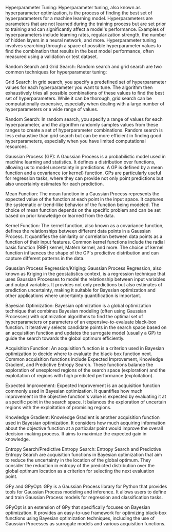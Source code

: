 Hyperparameter Tuning:
Hyperparameter tuning, also known as hyperparameter optimization, is the process of finding the best set of hyperparameters for a machine learning model. Hyperparameters are parameters that are not learned during the training process but are set prior to training and can significantly affect a model's performance. Examples of hyperparameters include learning rates, regularization strength, the number of hidden layers in a neural network, and more. Hyperparameter tuning involves searching through a space of possible hyperparameter values to find the combination that results in the best model performance, often measured using a validation or test dataset.

Random Search and Grid Search:
Random search and grid search are two common techniques for hyperparameter tuning:

Grid Search: In grid search, you specify a predefined set of hyperparameter values for each hyperparameter you want to tune. The algorithm then exhaustively tries all possible combinations of these values to find the best set of hyperparameters. While it can be thorough, grid search can be computationally expensive, especially when dealing with a large number of hyperparameters or a wide range of values.

Random Search: In random search, you specify a range of values for each hyperparameter, and the algorithm randomly samples values from these ranges to create a set of hyperparameter combinations. Random search is less exhaustive than grid search but can be more efficient in finding good hyperparameters, especially when you have limited computational resources.

Gaussian Process (GP):
A Gaussian Process is a probabilistic model used in machine learning and statistics. It defines a distribution over functions, allowing us to model uncertainty in predictions. A GP is defined by a mean function and a covariance (or kernel) function. GPs are particularly useful for regression tasks, where they can provide not only point predictions but also uncertainty estimates for each prediction.

Mean Function:
The mean function in a Gaussian Process represents the expected value of the function at each point in the input space. It captures the systematic or trend-like behavior of the function being modeled. The choice of mean function depends on the specific problem and can be set based on prior knowledge or learned from the data.

Kernel Function:
The kernel function, also known as a covariance function, defines the relationships between different data points in a Gaussian Process. It quantifies the similarity or correlation between data points as a function of their input features. Common kernel functions include the radial basis function (RBF) kernel, Matérn kernel, and more. The choice of kernel function influences the shape of the GP's predictive distribution and can capture different patterns in the data.

Gaussian Process Regression/Kriging:
Gaussian Process Regression, also known as Kriging in the geostatistics context, is a regression technique that uses Gaussian Processes to model the relationship between input variables and output variables. It provides not only predictions but also estimates of prediction uncertainty, making it suitable for Bayesian optimization and other applications where uncertainty quantification is important.

Bayesian Optimization:
Bayesian optimization is a global optimization technique that combines Bayesian modeling (often using Gaussian Processes) with optimization algorithms to find the optimal set of hyperparameters or parameters of an expensive-to-evaluate black-box function. It iteratively selects candidate points in the search space based on an acquisition function and updates the surrogate model (usually a GP) to guide the search towards the global optimum efficiently.

Acquisition Function:
An acquisition function is a criterion used in Bayesian optimization to decide where to evaluate the black-box function next. Common acquisition functions include Expected Improvement, Knowledge Gradient, and Predictive Entropy Search. These functions balance the exploration of unexplored regions of the search space (exploration) and the exploitation of regions with high predicted performance (exploitation).

Expected Improvement:
Expected Improvement is an acquisition function commonly used in Bayesian optimization. It quantifies how much improvement in the objective function's value is expected by evaluating it at a specific point in the search space. It balances the exploration of uncertain regions with the exploitation of promising regions.

Knowledge Gradient:
Knowledge Gradient is another acquisition function used in Bayesian optimization. It considers how much acquiring information about the objective function at a particular point would improve the overall decision-making process. It aims to maximize the expected gain in knowledge.

Entropy Search/Predictive Entropy Search:
Entropy Search and Predictive Entropy Search are acquisition functions in Bayesian optimization that aim to reduce the uncertainty in the location of the global optimum. They consider the reduction in entropy of the predicted distribution over the global optimum location as a criterion for selecting the next evaluation point.

GPy and GPyOpt:
GPy is a Gaussian Process library for Python that provides tools for Gaussian Process modeling and inference. It allows users to define and train Gaussian Process models for regression and classification tasks.

GPyOpt is an extension of GPy that specifically focuses on Bayesian optimization. It provides an easy-to-use framework for optimizing black-box functions using Bayesian optimization techniques, including the use of Gaussian Processes as surrogate models and various acquisition functions.